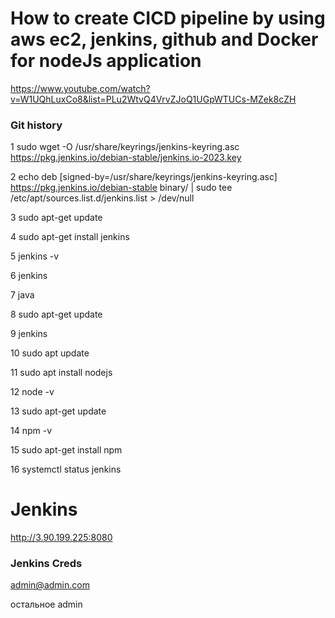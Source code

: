 # How to create CICD pipeline by using aws ec2, jenkins, github and Docker for nodeJs application

https://www.youtube.com/watch?v=W1UQhLuxCo8&list=PLu2WtvQ4VrvZJoQ1UGpWTUCs-MZek8cZH

### Git history

1 sudo wget -O /usr/share/keyrings/jenkins-keyring.asc https://pkg.jenkins.io/debian-stable/jenkins.io-2023.key

2 echo deb [signed-by=/usr/share/keyrings/jenkins-keyring.asc] https://pkg.jenkins.io/debian-stable binary/ | sudo tee /etc/apt/sources.list.d/jenkins.list > /dev/null

3 sudo apt-get update

4 sudo apt-get install jenkins

5 jenkins -v

6 jenkins

7 java

8 sudo apt-get update

9 jenkins

10 sudo apt update

11 sudo apt install nodejs

12 node -v

13 sudo apt-get update

14 npm -v

15 sudo apt-get install npm

16 systemctl status jenkins

# Jenkins

http://3.90.199.225:8080

### Jenkins Creds

admin@admin.com

остальное admin
